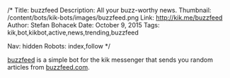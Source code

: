 /*
Title: buzzfeed
Description: All your buzz-worthy news.
Thumbnail: /content/bots/kik-bots/images/buzzfeed.png
Link: http://kik.me/buzzfeed
Author: Stefan Bohacek
Date: October 9, 2015
Tags: kik,bot,kikbot,active,news,trending,buzzfeed

Nav: hidden
Robots: index,follow
*/

[buzzfeed](http://kik.me/buzzfeed) is a simple bot for the kik messenger that sends you random articles from [buzzfeed.com](http://www.buzzfeed.com/).